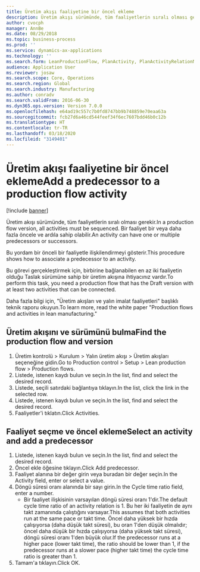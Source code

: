 ```yaml
---
title: Üretim akışı faaliyetine bir öncel ekleme
description: Üretim akışı sürümünde, tüm faaliyetlerin sıralı olması gerekir.
author: cvocph
manager: AnnBe
ms.date: 08/29/2018
ms.topic: business-process
ms.prod: ''
ms.service: dynamics-ax-applications
ms.technology: ''
ms.search.form: LeanProductionFlow, PlanActivity, PlanActivityRelationNew, PlanActivityLookup
audience: Application User
ms.reviewer: josaw
ms.search.scope: Core, Operations
ms.search.region: Global
ms.search.industry: Manufacturing
ms.author: conradv
ms.search.validFrom: 2016-06-30
ms.dyn365.ops.version: Version 7.0.0
ms.openlocfilehash: e64ad19c557c7b0fd8747bb9b748859e70eaa63a
ms.sourcegitcommit: fcb27d6a46cd544feef34f6ec7607bdd46b0c12b
ms.translationtype: HT
ms.contentlocale: tr-TR
ms.lasthandoff: 03/18/2020
ms.locfileid: "3149401"
---
```

# <a name="add-a-predecessor-to-a-production-flow-activity"></a><span data-ttu-id="9aadb-103">Üretim akışı faaliyetine bir öncel ekleme</span><span class="sxs-lookup"><span data-stu-id="9aadb-103">Add a predecessor to a production flow activity</span></span>

[!include [banner](../../includes/banner.md)]

<span data-ttu-id="9aadb-104">Üretim akışı sürümünde, tüm faaliyetlerin sıralı olması gerekir.</span><span class="sxs-lookup"><span data-stu-id="9aadb-104">In a production flow version, all activities must be sequenced.</span></span> <span data-ttu-id="9aadb-105">Bir faaliyet bir veya daha fazla öncele ve ardıla sahip olabilir.</span><span class="sxs-lookup"><span data-stu-id="9aadb-105">An activity can have one or multiple predecessors or successors.</span></span> 

<span data-ttu-id="9aadb-106">Bu yordam bir önceli bir faaliyetle ilişkilendirmeyi gösterir.</span><span class="sxs-lookup"><span data-stu-id="9aadb-106">This procedure shows how to associate a predecessor to an activity.</span></span> 

<span data-ttu-id="9aadb-107">Bu görevi gerçekleştirmek için, birbirine bağlanabilen en az iki faaliyetin olduğu Taslak sürümüne sahip bir üretim akışına ihtiyacınız vardır.</span><span class="sxs-lookup"><span data-stu-id="9aadb-107">To perform this task, you need a production flow that has the Draft version with at least two activities that can be connected.</span></span> 

<span data-ttu-id="9aadb-108">Daha fazla bilgi için, "Üretim akışları ve yalın imalat faaliyetleri" başlıklı teknik raporu okuyun.</span><span class="sxs-lookup"><span data-stu-id="9aadb-108">To learn more, read the white paper "Production flows and activities in lean manufacturing."</span></span>


## <a name="find-the-production-flow-and-version"></a><span data-ttu-id="9aadb-109">Üretim akışını ve sürümünü bulma</span><span class="sxs-lookup"><span data-stu-id="9aadb-109">Find the production flow and version</span></span>
1. <span data-ttu-id="9aadb-110">Üretim kontrolü > Kurulum > Yalın üretim akışı > Üretim akışları seçeneğine gidin.</span><span class="sxs-lookup"><span data-stu-id="9aadb-110">Go to Production control > Setup > Lean production flow > Production flows.</span></span>
2. <span data-ttu-id="9aadb-111">Listede, istenen kaydı bulun ve seçin.</span><span class="sxs-lookup"><span data-stu-id="9aadb-111">In the list, find and select the desired record.</span></span>
3. <span data-ttu-id="9aadb-112">Listede, seçili satırdaki bağlantıya tıklayın.</span><span class="sxs-lookup"><span data-stu-id="9aadb-112">In the list, click the link in the selected row.</span></span>
4. <span data-ttu-id="9aadb-113">Listede, istenen kaydı bulun ve seçin.</span><span class="sxs-lookup"><span data-stu-id="9aadb-113">In the list, find and select the desired record.</span></span>
5. <span data-ttu-id="9aadb-114">Faaliyetler'i tıklatın.</span><span class="sxs-lookup"><span data-stu-id="9aadb-114">Click Activities.</span></span>

## <a name="select-an-activity-and-add-a-predecessor"></a><span data-ttu-id="9aadb-115">Faaliyet seçme ve öncel ekleme</span><span class="sxs-lookup"><span data-stu-id="9aadb-115">Select an activity and add a predecessor</span></span>
1. <span data-ttu-id="9aadb-116">Listede, istenen kaydı bulun ve seçin.</span><span class="sxs-lookup"><span data-stu-id="9aadb-116">In the list, find and select the desired record.</span></span>
2. <span data-ttu-id="9aadb-117">Öncel ekle öğesine tıklayın.</span><span class="sxs-lookup"><span data-stu-id="9aadb-117">Click Add predecessor.</span></span>
3. <span data-ttu-id="9aadb-118">Faaliyet alanına bir değer girin veya buradan bir değer seçin.</span><span class="sxs-lookup"><span data-stu-id="9aadb-118">In the Activity field, enter or select a value.</span></span>
4. <span data-ttu-id="9aadb-119">Döngü süresi oranı alanında bir sayı girin.</span><span class="sxs-lookup"><span data-stu-id="9aadb-119">In the Cycle time ratio field, enter a number.</span></span>
    * <span data-ttu-id="9aadb-120">Bir faaliyet ilişkisinin varsayılan döngü süresi oranı 1'dir.</span><span class="sxs-lookup"><span data-stu-id="9aadb-120">The default cycle time ratio of an activity relation is 1.</span></span> <span data-ttu-id="9aadb-121">Bu her iki faaliyetin de aynı takt zamanında çalıştığını varsayar.</span><span class="sxs-lookup"><span data-stu-id="9aadb-121">This assumes that both activities run at the same pace or takt time.</span></span> <span data-ttu-id="9aadb-122">Öncel daha yüksek bir hızda çalışıyorsa (daha düşük takt süresi), bu oran 1'den düşük olmalıdır; öncel daha düşük bir hızda çalışıyorsa (daha yüksek takt süresi), döngü süresi oranı 1'den büyük olur.</span><span class="sxs-lookup"><span data-stu-id="9aadb-122">If the predecessor runs at a higher pace (lower takt time), the ratio should be lower than 1, if the predecessor runs at a slower pace (higher takt time) the cycle time ratio is greater than 1.</span></span>  
5. <span data-ttu-id="9aadb-123">Tamam'a tıklayın.</span><span class="sxs-lookup"><span data-stu-id="9aadb-123">Click OK.</span></span>

